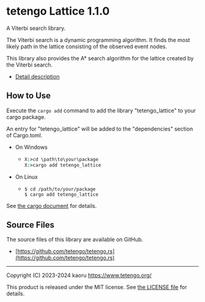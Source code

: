 tetengo Lattice 1.1.0
=====================

A Viterbi search library.

The Viterbi search is a dynamic programming algorithm.
It finds the most likely path in the lattice consisting of the observed event
nodes.

This library also provides the A* search algorithm for the lattice created by
the Viterbi search.

- [Detail description](https://docs.rs/tetengo_lattice/1.1.0/tetengo_lattice/)

How to Use
----------

Execute the `cargo add` command to add the library "tetengo_lattice" to your
cargo package.

An entry for "tetengo_lattice" will be added to the "dependencies" section of
Cargo.toml.

- On Windows
  - ```bat
    X:>cd \path\to\your\package
    X:>cargo add tetengo_lattice
    ```
- On Linux
  - ```shell-session
    $ cd /path/to/your/package
    $ cargo add tetengo_lattice
    ```

See
[the cargo document](https://doc.rust-lang.org/cargo/commands/cargo-add.html)
for details.

Source Files
------------

The source files of this library are available on GitHub.

- [https://github.com/tetengo/tetengo.rs](https://github.com/tetengo/tetengo.rs)


---

Copyright (C) 2023-2024 kaoru  <https://www.tetengo.org/>

This product is released under the MIT license.
See [the LICENSE
file](https://github.com/tetengo/tetengo.rs/blob/main/LICENSE) for details.
